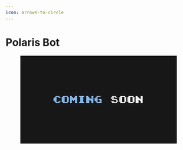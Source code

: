 ```yaml
---
icon: arrows-to-circle
---
```


# Polaris Bot

<figure><img src="../../.gitbook/assets/image (2).png" alt=""><figcaption></figcaption></figure>
